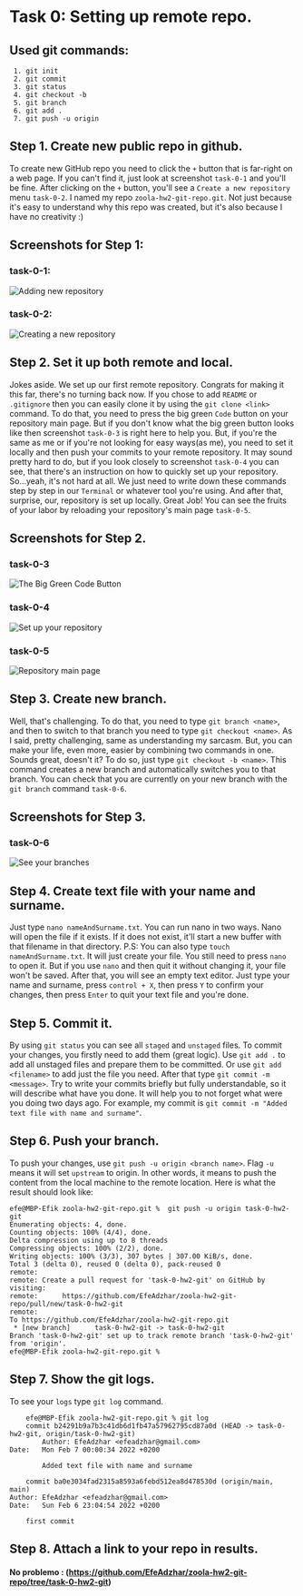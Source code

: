 # Task 0: Setting up remote repo.

## Used git commands:
     1. git init
     2. git commit
     3. git status
     4. git checkout -b
     5. git branch
     6. git add .
     7. git push -u origin

## Step 1. Create new public repo in github.
To create new GitHub repo you need to click the `+` button that is far-right on a web page. If you can't find it, just look at screenshot `task-0-1` and you'll be fine. After clicking on the `+` button, you'll see a `Create a new repository` menu `task-0-2`. I named my repo `zoola-hw2-git-repo.git`. Not just because it's easy to understand why this repo was created, but it's also because I have no creativity :)
## Screenshots for Step 1:
### task-0-1:
![Adding new repository](./screenshots/task-0/task-0-1.jpeg)
### task-0-2:
![Creating a new repository](./screenshots/task-0/task-0-2.jpeg)

## Step 2. Set it up both remote and local.
Jokes aside. We set up our first remote repository. Congrats for making it this far, there's no turning back now. If you chose to add `README` or `.gitignore` then you can easily clone it by using the `git clone <link>` command. To do that, you need to press the big green `Code` button on your repository main page. But if you don't know what the big green button looks like then screenshot `task-0-3` is right here to help you. 
But, if you're the same as me or if you're not looking for easy ways(as me), you need to set it locally and then push your commits to your remote repository.
It may sound pretty hard to do, but if you look closely to screenshot `task-0-4` you can see, that there's an instruction on how to quickly set up your repository. So...yeah, it's not hard at all. We just need to write down these commands step by step in our `Terminal` or whatever tool you're using. And after that, surprise, our, repository is set up locally. Great Job! You can see the fruits of your labor by reloading your repository's main page `task-0-5`. 
## Screenshots for Step 2.
### task-0-3
![The Big Green Code Button](./screenshots/task-0/task-0-3.jpeg)
### task-0-4
![Set up your repository](./screenshots/task-0/task-0-4.jpeg)
### task-0-5
![Repository main page](./screenshots/task-0/task-0-5.jpeg)

## Step 3. Create new branch.
Well, that's challenging. To do that, you need to type `git branch <name>`, and then to switch to that branch you need to type `git checkout <name>`. As I said, pretty challenging, same as understanding my sarcasm. 
But, you can make your life, even more, easier by combining two commands in one. Sounds great, doesn't it? To do so, just type `git checkout -b <name>`. This command creates a new branch and automatically switches you to that branch.  You can check that you are currently on your new branch with the `git branch` command `task-0-6`.
## Screenshots for Step 3.
### task-0-6
![See your branches](./screenshots/task-0/task-0-6.jpeg)

## Step 4. Create text file with your name and surname.
Just type `nano nameAndSurname.txt`. You can run nano in two ways. Nano will open the file if it exists. If it does not exist, it'll start a new buffer with that filename in that directory. 
P.S: You can also type `touch nameAndSurname.txt`. It will just create your file. You still need to press `nano` to open it. But if you use `nano` and then quit it without changing it, your file won't be saved.
After that, you will see an empty text editor. Just type your name and surname, press `control + X`, then press `Y` to confirm your changes, then press `Enter` to quit your text file and you're done.

## Step 5. Commit it.
By using `git status` you can see all `staged` and `unstaged` files.
To commit your changes, you firstly need to add them (great logic).
Use `git add .` to add all unstaged files and prepare them to be committed. Or use `git add <filename>` to add just the file you need.
After that type `git commit -m <message>`. Try to write your commits briefly but fully understandable, so it will describe what have you done. It will help you to not forget what were you doing two days ago. For example, my commit is `git commit -m "Added text file with name and surname"`. 

## Step 6. Push your branch.
To push your changes, use `git push -u origin <branch name>`.
Flag `-u` means it will set `upstream` to origin. In other words, it means to push the content from the local machine to the remote location.
Here is what the result should look like:

    efe@MBP-Efik zoola-hw2-git-repo.git %  git push -u origin task-0-hw2-git
    Enumerating objects: 4, done.
    Counting objects: 100% (4/4), done.
    Delta compression using up to 8 threads
    Compressing objects: 100% (2/2), done.
    Writing objects: 100% (3/3), 307 bytes | 307.00 KiB/s, done.
    Total 3 (delta 0), reused 0 (delta 0), pack-reused 0
    remote: 
    remote: Create a pull request for 'task-0-hw2-git' on GitHub by visiting:
    remote:      https://github.com/EfeAdzhar/zoola-hw2-git-repo/pull/new/task-0-hw2-git
    remote: 
    To https://github.com/EfeAdzhar/zoola-hw2-git-repo.git
     * [new branch]      task-0-hw2-git -> task-0-hw2-git
    Branch 'task-0-hw2-git' set up to track remote branch 'task-0-hw2-git' from 'origin'.
    efe@MBP-Efik zoola-hw2-git-repo.git %

## Step 7. Show the git logs.
To see your `logs` type `git log` command.

        efe@MBP-Efik zoola-hw2-git-repo.git % git log
        commit b24291b9a7b3c41db6d1fb47a57962795cd87a0d (HEAD -> task-0-hw2-git, origin/task-0-hw2-git)
            Author: EfeAdzhar <efeadzhar@gmail.com>
    Date:   Mon Feb 7 00:00:34 2022 +0200

            Added text file with name and surname

        commit ba0e3034fad2315a8593a6febd512ea8d478530d (origin/main, main)
    Author: EfeAdzhar <efeadzhar@gmail.com>
    Date:   Sun Feb 6 23:04:54 2022 +0200

        first commit

## Step 8. Attach a link to your repo in results.
#### No problemo : (https://github.com/EfeAdzhar/zoola-hw2-git-repo/tree/task-0-hw2-git)
